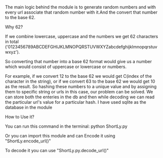 The main logic behind the module is to generate random numbers and with every url associate that random number with it.And the convert that number to the base 62.

Why 62?

If we combine lowercase, uppercase and the numbers we get 62 characters in total
('0123456789ABCDEFGHIJKLMNOPQRSTUVWXYZabcdefghijklmnopqrstuvwxyz').

So converting that number into a base 62 format would give us a number which would consist of uppercase or lowercase or numbers.


For example, if we convert 12 to the base 62 we would get C(index of the character in the string), or if we convert 63 to the base 62 we would get 10 as the result.
So hashing these numbers to a unique value and by assigning them to specific string or urls in this case, our problem can be solved. We can store both the enteries in the db and then while decoding we can read the particular url's value for a particular hash.
I have used  sqlite as the database in the module

How to Use it?

You can run this command in the terminal:
python ShortLy.py <url to encode or decode>

Or you can import this module and can
Encode it using "ShortLy.encode_url(<url to encode>)"


To decode it you can use "ShortLy.py.decode_url(<url to decode>)"

